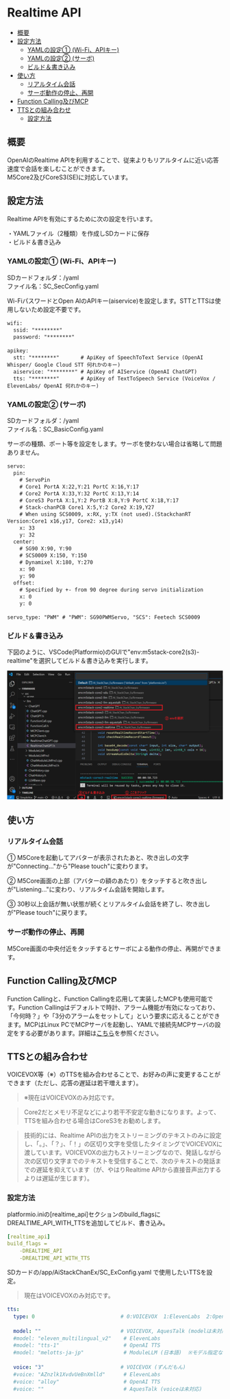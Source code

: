 # Realtime API

- [概要](#概要)
- [設定方法](#設定方法)
  - [YAMLの設定① (Wi-Fi、APIキー)](#yamlの設定-wi-fiapiキー)
  - [YAMLの設定② (サーボ)](#yamlの設定-サーボ)
  - [ビルド＆書き込み](#ビルド書き込み)
- [使い方](#使い方)
  - [リアルタイム会話](#リアルタイム会話)
  - [サーボ動作の停止、再開](#サーボ動作の停止再開)
- [Function Calling及びMCP](#function-calling及びmcp)
- [TTSとの組み合わせ](#ttsとの組み合わせ)
  - [設定方法](#設定方法-1)

## 概要
OpenAIのRealtime APIを利用することで、従来よりもリアルタイムに近い応答速度で会話を楽しむことができます。  
M5Core2及びCoreS3(SE)に対応しています。

## 設定方法
Realtime APIを有効にするために次の設定を行います。

・YAMLファイル（2種類）を作成しSDカードに保存  
・ビルド＆書き込み

### YAMLの設定① (Wi-Fi、APIキー)
SDカードフォルダ：/yaml  
ファイル名：SC_SecConfig.yaml

Wi-FiパスワードとOpen AIのAPIキー(aiservice)を設定します。STTとTTSは使用しないため設定不要です。

```
wifi:
  ssid: "********"
  password: "********"

apikey:
  stt: "********"       # ApiKey of SpeechToText Service (OpenAI Whisper/ Google Cloud STT 何れかのキー)
  aiservice: "********" # ApiKey of AIService (OpenAI ChatGPT)
  tts: "********"       # ApiKey of TextToSpeech Service (VoiceVox / ElevenLabs/ OpenAI 何れかのキー)
```

### YAMLの設定② (サーボ)
SDカードフォルダ：/yaml  
ファイル名：SC_BasicConfig.yaml

サーボの種類、ポート等を設定をします。サーボを使わない場合は省略して問題ありません。

```
servo: 
  pin: 
    # ServoPin
    # Core1 PortA X:22,Y:21 PortC X:16,Y:17
    # Core2 PortA X:33,Y:32 PortC X:13,Y:14
    # CoreS3 PortA X:1,Y:2 PortB X:8,Y:9 PortC X:18,Y:17
    # Stack-chanPCB Core1 X:5,Y:2 Core2 X:19,Y27
    # When using SCS0009, x:RX, y:TX (not used).(StackchanRT Version:Core1 x16,y17, Core2: x13,y14)
    x: 33
    y: 32
  center:
    # SG90 X:90, Y:90
    # SCS0009 X:150, Y:150
    # Dynamixel X:180, Y:270
    x: 90
    y: 90
  offset: 
    # Specified by +- from 90 degree during servo initialization
    x: 0
    y: 0

servo_type: "PWM" # "PWM": SG90PWMServo, "SCS": Feetech SCS0009
```


### ビルド＆書き込み
下図のように、VSCode(Platformio)のGUIで"env:m5stack-core2(s3)-realtime"を選択してビルド＆書き込みを実行します。  

![](../images/realtime_api_select_env.png)


## 使い方
### リアルタイム会話
① M5Coreを起動してアバターが表示されたあと、吹き出しの文字が"Connecting..."から"Please touch"に変わります。

② M5Core画面の上部（アバターの額のあたり）をタッチすると吹き出しが"Listening..."に変わり、リアルタイム会話を開始します。

③ 30秒以上会話が無い状態が続くとリアルタイム会話を終了し、吹き出しが"Please touch"に戻ります。

### サーボ動作の停止、再開
M5Core画面の中央付近をタッチするとサーボによる動作の停止、再開ができます。

## Function Calling及びMCP
Function Callingと、Function Callingを応用して実装したMCPも使用可能です。Function Callingはデフォルトで時計、アラーム機能が有効になっており、「今何時？」や「3分のアラームをセットして」という要求に応えることができます。MCPはLinux PCでMCPサーバを起動し、YAMLで接続先MCPサーバの設定をする必要があります。詳細は[こちら](mcp.md)を参照ください。

## TTSとの組み合わせ
VOICEVOX等（※）のTTSを組み合わせることで、お好みの声に変更することができます（ただし、応答の遅延は若干増えます）。

> ※現在はVOICEVOXのみ対応です。

> Core2だとメモリ不足などにより若干不安定な動きになります。よって、TTSを組み合わせる場合はCoreS3をお勧めします。 

> 技術的には、Realtime APIの出力をストリーミングのテキストのみに設定し、「。」、「？」、「！」の区切り文字を受信したタイミングでVOICEVOXに渡しています。VOICEVOXの出力もストリーミングなので、発話しながら次の区切り文字までのテキストを受信することで、次のテキストの発話までの遅延を抑えています（が、やはりRealtime APIから直接音声出力するよりは遅延が生じます）。

### 設定方法
platformio.iniの[realtime_api]セクションのbuild_flagsにDREALTIME_API_WITH_TTSを追加してビルド、書き込み。

```yaml
[realtime_api]
build_flags = 
	-DREALTIME_API
	-DREALTIME_API_WITH_TTS
```

SDカードの/app/AiStackChanEx/SC_ExConfig.yaml で使用したいTTSを設定。
> 現在はVOICEVOXのみ対応です。

```yaml
tts:
  type: 0                            # 0:VOICEVOX  1:ElevenLabs  2:OpenAI TTS  3:AquesTalk 4:ModuleLLM

  model: ""                          # VOICEVOX, AquesTalk (modelは未対応)
  #model: "eleven_multilingual_v2"    # ElevenLabs
  #model: "tts-1"                     # OpenAI TTS
  #model: "melotts-ja-jp"             # ModuleLLM (日本語)  ※モデル指定なしの場合は英語

  voice: "3"                         # VOICEVOX (ずんだもん)
  #voice: "AZnzlk1XvdvUeBnXmlld"      # ElevenLabs
  #voice: "alloy"                     # OpenAI TTS
  #voice: ""                          # AquesTalk (voiceは未対応)

```
